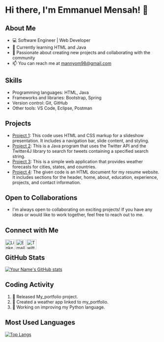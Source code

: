 # Hi there, I'm Emmanuel Mensah! 👋

## About Me
- 💻 Software Engineer | Web Developer
- 🌱 Currently learning HTML and Java
- 🔭 Passionate about creating new projects and collaborating with the community
- 📫 You can reach me at mannyom98@gmail.com

## Skills
- Programming languages: HTML, Java
- Frameworks and libraries: Bootstrap, Spring
- Version control: Git, GitHub
- Other tools: VS Code, Eclipse, Postman

## Projects
- [Project 1](https://github.com/Younghost1/Presentation-Using-HTML): This code uses HTML and CSS markup for a slideshow presentation. It includes a navigation bar, slide content, and styling.
- [Project 2](https://github.com/Younghost1/Test_Twitter): This is a Java program that uses the Twitter API and the Twitter4J library to search for tweets containing a specified search string.
- [Project 3](https://github.com/Younghost1/Weather-Forecast-App): This is a simple web application that provides weather forecasts for cities, states, and countries.
- [Project 4](https://github.com/Younghost1/My_Portfolio): The given code is an HTML document for my resume website. It includes sections for the header, home, about, education, experience, projects, and contact information.

## Open to Collaborations
- I'm always open to collaborating on exciting projects! If you have any ideas or would like to work together, feel free to reach out to me.

## Connect with Me
[<img align="left" alt="LinkedIn" width="32px" src="https://raw.githubusercontent.com/peterthehan/peterthehan/master/assets/linkedin.svg" />](https://www.linkedin.com/in/emmanuelmensah)
[<img align="left" alt="Email" width="32px" src="https://raw.githubusercontent.com/peterthehan/peterthehan/master/assets/mail.svg" />](mailto:mannyom98@gmail.com)
[<img align="left" alt="Twitter" width="32px" src="https://raw.githubusercontent.com/peterthehan/peterthehan/master/assets/twitter.svg" />](https://twitter.com/Younghost111)

<br />

## GitHub Stats
[![Your Name's GitHub stats](https://github-readme-stats.vercel.app/api?username=Younghost1&show_icons=true&theme=radical&hide_border=true)](https://github.com/Younghost1)



<!-- Additional sections -->

## Coding Activity
<!--START_SECTION:activity-->
1. 🎉 Released My_portfolio project.
2. 📝 Created a weather app linked to my_portfolio.
3. 🚧 Working on improving my Python language.
<!--END_SECTION:activity-->

## Most Used Languages
[![Top Langs](https://github-readme-stats.vercel.app/api/top-langs/?username=Younghost1)]([https://github.com/anuraghazra/github-readme-stats](https://github.com/Younghost1))



